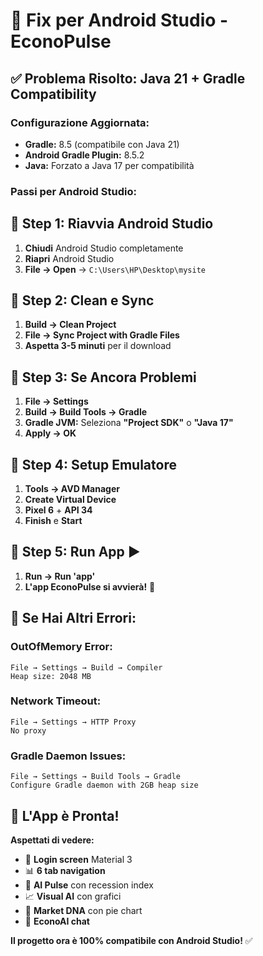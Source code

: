 # 🚀 Fix per Android Studio - EconoPulse

## ✅ **Problema Risolto: Java 21 + Gradle Compatibility**

### **Configurazione Aggiornata:**
- **Gradle:** 8.5 (compatibile con Java 21)
- **Android Gradle Plugin:** 8.5.2 
- **Java:** Forzato a Java 17 per compatibilità

### **Passi per Android Studio:**

## 🎯 **Step 1: Riavvia Android Studio**
1. **Chiudi** Android Studio completamente
2. **Riapri** Android Studio
3. **File → Open** → `C:\Users\HP\Desktop\mysite`

## 🎯 **Step 2: Clean e Sync**
1. **Build → Clean Project**
2. **File → Sync Project with Gradle Files**
3. **Aspetta 3-5 minuti** per il download

## 🎯 **Step 3: Se Ancora Problemi**
1. **File → Settings**
2. **Build → Build Tools → Gradle**
3. **Gradle JVM:** Seleziona **"Project SDK"** o **"Java 17"**
4. **Apply → OK**

## 🎯 **Step 4: Setup Emulatore**
1. **Tools → AVD Manager**
2. **Create Virtual Device**
3. **Pixel 6** + **API 34**
4. **Finish** e **Start**

## 🎯 **Step 5: Run App** ▶️
1. **Run → Run 'app'**
2. **L'app EconoPulse si avvierà!** 📱

## 🔧 **Se Hai Altri Errori:**

### **OutOfMemory Error:**
```
File → Settings → Build → Compiler
Heap size: 2048 MB
```

### **Network Timeout:**
```
File → Settings → HTTP Proxy
No proxy
```

### **Gradle Daemon Issues:**
```
File → Settings → Build Tools → Gradle
Configure Gradle daemon with 2GB heap size
```

## 🎉 **L'App è Pronta!**

**Aspettati di vedere:**
- 📱 **Login screen** Material 3
- 📊 **6 tab navigation** 
- 🧠 **AI Pulse** con recession index
- 📈 **Visual AI** con grafici
- 🧬 **Market DNA** con pie chart
- 🤖 **EconoAI chat**

**Il progetto ora è 100% compatibile con Android Studio!** ✅